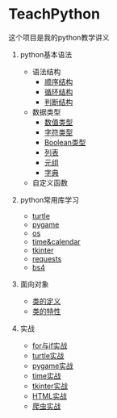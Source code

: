 # TeachPython
这个项目是我的python教学讲义

1. python基本语法
    * 语法结构
        - [顺序结构](primary_class(1-9)/class_03/循环语句.md)
        - [循环结构](primary_class(1-9)/class_03/循环语句.md)
        - [判断结构](primary_class(1-9)/class_04/条件语句.md)
    * 数据类型
        - [数值类型](primary_class(1-9)/class_03/数据类型_01(数值与字符).md)
        - [字符类型](primary_class(1-9)/class_03/数据类型_01(数值与字符).md)
        - [Boolean类型](primary_class(1-9)/class_04/数据类型_02(Boolean).md)
        - [列表](primary_class(1-9)/class_06/列表.md)
        - [元组](primary_class(1-9)/class_07/元组.md)
        - [字典](primary_class(1-9)/class_08/字典.md)
    * 自定义函数
2. python常用库学习
    * [turtle](primary_class(1-9)/class_02/turtle库函数基本使用.md)
    * [pygame](middle_class(10-17)/class_12/pygame简介.md)
    * [os](middle_class(10-17)/class_15/文件操作.md)
    * [time&calendar](middle_class(10-17)/class_16/时间和日期.md)
    * [tkinter](height_class(18-22)/class_19/tkinter介绍.md)
    * [requests](height_class(18-22)/class_22/requests库.md)
    * [bs4](height_class(18-22)/class_22/bs4库.md)
    
3. 面向对象
    * [类的定义](height_class(18-22)/calss_18/面向对象.md)
    * [类的特性](height_class(18-22)/calss_18/对象的特性.md)

4. 实战
    * [for与if实战](primary_class(1-9)/class_05/for循环与if语句的结合使用.md)
    * [turtle实战](middle_class(10-17)/class_11/turtle实战.md)
    * [pygame实战](middle_class(10-17)/class_14/pygame实战.md)
    * [time实战](middle_class(10-17)/class_16/time实战.md)
    * [tkinter实战](height_class(18-22)/class_20/tkinter实战.md)
    * [HTML实战](height_class(18-22)/class_21/class_21_02.html)
    * [爬虫实战](height_class(18-22)/class_22/爬虫实战.md)
